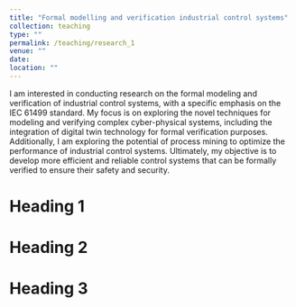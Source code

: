```yaml
---
title: "Formal modelling and verification industrial control systems"
collection: teaching
type: ""
permalink: /teaching/research_1
venue: ""
date: 
location: ""
---
```


I am interested in conducting research on the formal modeling and verification of industrial control systems, with a specific emphasis on the IEC 61499 standard. My focus is on exploring the novel techniques for modeling and verifying complex cyber-physical systems, including the integration of digital twin technology for formal verification purposes. Additionally, I am exploring the potential of process mining to optimize the performance of industrial control systems. Ultimately, my objective is to develop more efficient and reliable control systems that can be formally verified to ensure their safety and security.

Heading 1
======

Heading 2
======

Heading 3
======
